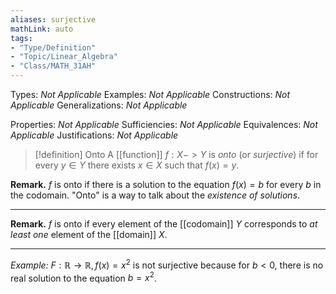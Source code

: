 ```yaml
---
aliases: surjective
mathLink: auto
tags:
- "Type/Definition"
- "Topic/Linear_Algebra"
- "Class/MATH_31AH"
---
```

Types: <i>Not Applicable</i>
Examples: <i>Not Applicable</i>
Constructions: <i>Not Applicable</i>
Generalizations: <i>Not Applicable</i>

Properties: <i>Not Applicable</i>
Sufficiencies: <i>Not Applicable</i>
Equivalences: <i>Not Applicable</i>
Justifications: <i>Not Applicable</i>

> [!definition] Onto
> A [[function]] $f:X->Y$ is _onto_ (or _surjective_) if for every $y\in Y$ there exists $x\in X$ such that $f(x)=y$.  

**Remark.** $f$ is onto if there is a solution to the equation $f(x)=b$ for every $b$ in the codomain. "Onto" is a way to talk about the _existence of solutions_.

---

**Remark.** $f$ is onto if every element of the [[codomain]] $Y$ corresponds to _at least one_ element of the [[domain]] $X$.

---

*Example:* $F:\mathbb{R}\to\mathbb{R},f(x)=x^2$ is not surjective because for $b<0$, there is no real solution to the equation $b=x^2$.
